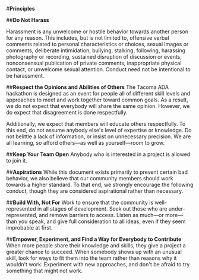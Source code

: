 #**Principles**

##**Do Not Harass**

Harassment is any unwelcome or hostile behavior towards another person for any reason. This includes, but is not limited to, offensive verbal comments related to personal characteristics or choices, sexual images or comments, deliberate intimidation, bullying, stalking, following, harassing photography or recording, sustained disruption of discussion or events, nonconsensual publication of private comments, inappropriate physical contact, or unwelcome sexual attention. Conduct need not be intentional to be harassment.

##**Respect the Opinions and Abilities of Others**
The Tacoma ADA hackathon is designed as an event for people all of different skill levels and approaches to meet and work together toward common goals. As a result, we do not expect that everybody will share the same opinion. However, we do expect that disagreement is done respectfully.

Additionally, we expect that members will educate others respectfully. To this end, do not assume anybody else's level of expertise or knowledge. Do not belittle a lack of information, or insist on unnecessary precision. We are all learning, so afford others—as well as yourself—room to grow.

##**Keep Your Team Open**
Anybody who is interested in a project is allowed to join it.

##**Aspirations**
While this document exists primarily to prevent certain bad behavior, we also believe that our community members should work towards a higher standard. To that end, we strongly encourage the following conduct, though they are considered aspirational rather than necessary.

##**Build With, Not For**
Work to ensure that the community is well-represented in all stages of development. Seek out those who are under-represented, and remove barriers to access. Listen as much—or more—than you speak, and give full consideration to all ideas, even if they seem improbable at first.

##**Empower, Experiment, and Find a Way for Everybody to Contribute**
When more people share their knowledge and skills, they give a project a greater chance to succeed. When somebody shows up with an unusual skill, look for ways to fit them into the team rather than reasons why it wouldn't work. Experiment with new approaches, and don't be afraid to try something that might not work.
